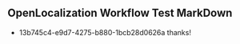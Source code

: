 ## OpenLocalization Workflow Test MarkDown
* 13b745c4-e9d7-4275-b880-1bcb28d0626a thanks!

<!--HONumber=Aug16_HO3-->


